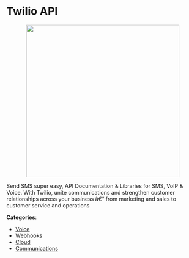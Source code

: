 # Twilio API
<p align="center">
    <img width="400" src="https://raw.githubusercontent.com/apis-list/apis-list/apis/twilio-api/logo_256x256.png" />
</p>

Send SMS super easy, API Documentation & Libraries for SMS, VoIP & Voice. With Twilio, unite communications and strengthen customer relationships across your business â€“ from marketing and sales to customer service and operations



**Categories**:
- [Voice](https://github.com/apis-list/apis-list#voice)
- [Webhooks](https://github.com/apis-list/apis-list#webhooks)
- [Cloud](https://github.com/apis-list/apis-list#cloud)
- [Communications](https://github.com/apis-list/apis-list#communications)







